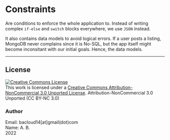 # Constraints

Are conditions to enforce the whole application to. Instead of writing complex `if-else` and `switch` blocks everywhere, we use `JSON` instead.

It also contains data models to avoid logical errors. If a user posts a listing, MongoDB never complains since it is No-SQL, but the app itself might become inconsitant with our initial goals. Hence, the data models.

---

## License
<a rel="license" href="http://creativecommons.org/licenses/by-nc/3.0/"><img alt="Creative Commons License" style="border-width:0" src="https://i.creativecommons.org/l/by-nc/3.0/88x31.png" /></a><br />This work is licensed under a <a rel="license" href="http://creativecommons.org/licenses/by-nc/3.0/">Creative Commons Attribution-NonCommercial 3.0 Unported License</a>.
Attribution-NonCommercial 3.0 Unported (CC BY-NC 3.0)

### Author
Email: bacloud14[at]gmail(dot)com  
Name: A. B.  
2022
